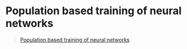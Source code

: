 # Population based training of neural networks

> [Population based training of neural networks](https://arxiv.org/pdf/1711.09846.pdf)


